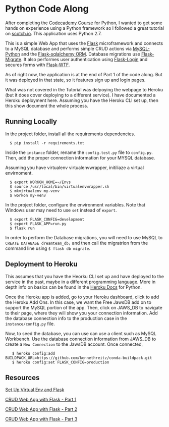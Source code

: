 # Python Code Along

After completing the [Codecademy Course](https://www.codecademy.com/learn/python) for Python, I wanted to get some hands on experience using a Python framework so I followed a great tutorial on [scotch.io](https://scotch.io/). This application uses Python 2.7.


This is a simple Web App that uses the [Flask](http://flask.pocoo.org/) microframework and connects to a MySQL database and performs simple CRUD actions via [MySQL-Python](https://pypi.python.org/pypi/MySQL-python/1.2.5) and the [Flask-sqlalchemy ORM](http://flask-sqlalchemy.pocoo.org/2.1/). Database migrations use [Flask-Migrate](https://flask-migrate.readthedocs.io/en/latest/). It also performes user authentication using [Flask-Login](https://flask-login.readthedocs.io/en/latest/) and secures forms with [Flask-WTF](https://flask-wtf.readthedocs.io/en/stable/).


As of right now, the application is at the end of Part 1 of the code along. But it was deployed in that state, so it features sign up and login pages.


What was not covered in the Tutorial was delpoying the webpage to Heroku (but it does cover deploying to a different service). I have documented a Heroku deployment here. Assuming you have the Heroku CLI set up, then this show document the whole process.


## Running Locally

In the project folder, install all the requirements dependencies.

  ```
    $ pip install -r requirements.txt
  ```


Inside the `instance` folder, rename the `config.test.py` file to `config.py`. 
Then, add the proper connection information for your MYSQL database.


Assuming you have virtualenv virtualenvwrapper, initiliaze a virtual envirnoment.

  ```
    $ export WORKON_HOME=~/Envs
    $ source /usr/local/bin/virtualenvwrapper.sh
    $ mkvirtualenv my-venv
    $ workon my-venv
  ```


In the project folder, configure the environment variables.
Note that Windows user may need to use `set` instead of `export`.

  ```
    $ export FLASK_CONFIG=development
    $ export FLASK_APP=run.py
    $ flask run
  ```


In order to perform the Database migrations, you will need to use MySQL to `CREATE DATABASE dreamteam_db;` and then call the migratrion from the command line using `$ flask db migrate`.


## Deployment to Heroku

This assumes that you have the Heorku CLI set up and have deployed to the service in the past, maybe in a different programming language. More in depth info on basics can be found in the [Heroku Docs](https://devcenter.heroku.com/articles/getting-started-with-python#deploy-the-app) for Python.


Once the Heroku app is added, go to your Heroku dashboard, click to add the Heroku Add Ons. In this case, we want the Free JawsDB add on to support the MySQL portion of the app. Then, click on JAWS_DB to navigate to their page, where they will show you your connection information. Add the database connection info to the production case in the `instance/config.py` file.


Now, to seed the database, you can use can use a client such as MySQL Workbench. Use the database connection information from JAWS_DB to create a `New Connection` to the JawsDB account. Once connected, 

  ```
     $ heroku config:add BUILDPACK_URL=https://github.com/kennethreitz/conda-buildpack.git
     $ heroku config:set FLASK_CONFIG=production
  ```


## Resources

[Set Up Virtual Env and Flask](https://scotch.io/tutorials/getting-started-with-flask-a-python-microframework)

[CRUD Web App with Flask - Part 1](https://scotch.io/tutorials/build-a-crud-web-app-with-python-and-flask-part-one)

[CRUD Web App with Flask - Part 2](https://scotch.io/tutorials/build-a-crud-web-app-with-python-and-flask-part-two)

[CRUD Web App with Flask - Part 3](https://scotch.io/tutorials/build-a-crud-web-app-with-python-and-flask-part-three)